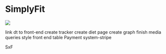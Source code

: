 
# SimplyFit

![](fit.PNG)



link dt to front-end
create tracker
create diet page
create graph
finish media queries 
style front end table
Payment system-stripe


SxF
